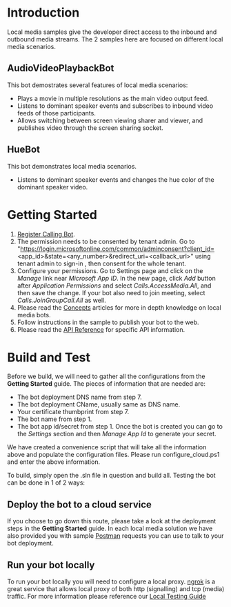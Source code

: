# Introduction

Local media samples give the developer direct access to the inbound and outbound media streams.  The 2 samples here are focused on different local media scenarios.

## AudioVideoPlaybackBot

This bot demostrates several features of local media scenarios:
- Plays a movie in multiple resolutions as the main video output feed.
- Listens to dominant speaker events and subscribes to inbound video feeds of those participants.
- Allows switching between screen viewing sharer and viewer, and publishes video through the screen sharing socket.

## HueBot

This bot demonstrates local media scenarios.
- Listens to dominant speaker events and changes the hue color of the dominant speaker video.

# Getting Started

1. [Register Calling Bot](https://microsoftgraph.github.io/microsoft-graph-comms-samples/docs/articles/calls/register-calling-bot.html).
1. The permission needs to be consented by tenant admin. Go to "https://login.microsoftonline.com/common/adminconsent?client_id=<app_id>&state=<any_number>&redirect_uri=<callback_url>" using tenant admin to sign-in , then consent for the whole tenant.
1. Configure your permissions. Go to Settings page and click on the *Manage* link near *Microsoft App ID*. In the new page, click *Add* button after *Application Permissions* and select *Calls.AccessMedia.All*, and then save the change. If your bot also need to join meeting, select *Calls.JoinGroupCall.All* as well.
1. Please read the [Concepts](https://docs.microsoft.com/en-us/microsoftteams/platform/concepts/calls-and-meetings/real-time-media-concepts) articles for more in depth knowledge on local media bots.
1. Follow instructions in the sample to publish your bot to the web.
1. Please read the [API Reference](https://microsoftgraph.github.io/microsoft-graph-comms-samples/docs/) for specific API information.

# Build and Test

Before we build, we will need to gather all the configurations from the **Getting Started** guide.  The pieces of information that are needed are:
- The bot deployment DNS name from step 7.
- The bot deployment CName, usually same as DNS name.
- Your certificate thumbprint from step 7.
- The bot name from step 1.
- The bot app id/secret from step 1.  Once the bot is created you can go to the *Settings* section and then *Manage App Id* to generate your secret.

We have created a convenience script that will take all the information above and populate the configuration files.  Please run configure_cloud.ps1 and enter the above information.

To build, simply open the .sln file in question and build all.  Testing the bot can be done in 1 of 2 ways:

## Deploy the bot to a cloud service

If you choose to go down this route, please take a look at the deployment steps in the **Getting Started** guide.  In each local media solution we have also provided you with sample [Postman](https://www.getpostman.com/) requests you can use to talk to your bot deployment.

## Run your bot locally

To run your bot locally you will need to configure a local proxy.  [ngrok](https://ngrok.com/) is a great service that allows local proxy of both http (signalling) and tcp (media) traffic.  For more information please reference our [Local Testing Guide](https://microsoftgraph.github.io/microsoft-graph-comms-samples/docs/articles/testing.html)
